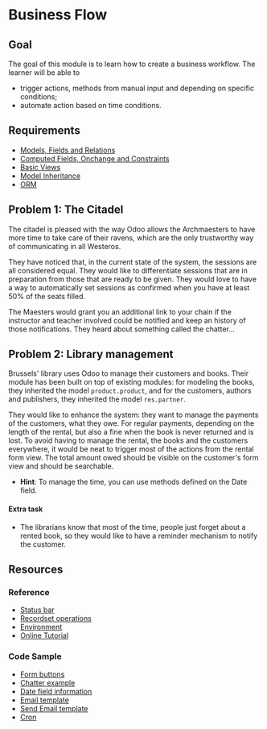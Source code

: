# Business Flow

## Goal

The goal of this module is to learn how to create a business workflow. The learner will be able to

* trigger actions, methods from manual input and depending on specific conditions;
* automate action based on time conditions.


## Requirements

* [Models, Fields and Relations](../01-models)
* [Computed Fields, Onchange and Constraints](../02-fields)
* [Basic Views](../03-views)
* [Model Inheritance](../04-model-inheritance)
* [ORM](../09-orm)


## Problem 1: The Citadel

The citadel is pleased with the way Odoo allows the Archmaesters to have more
time to take care of their ravens, which are the only trustworthy way of
communicating in all Westeros.

They have noticed that, in the current state of the system, the sessions are all
considered equal. They would like to differentiate sessions that are in
preparation from those that are ready to be given. They would love to have a way
to automatically set sessions as confirmed when you have at least 50% of the
seats filled.

The Maesters would grant you an additional link to your chain if the instructor
and teacher involved could be notified and keep an history of those
notifications. They heard about something called the chatter...


## Problem 2: Library management

Brussels' library uses Odoo to manage their customers and books. Their module
has been built on top of existing modules: for modeling the books, they
inherited the model `product.product`, and for the customers, authors and
publishers, they inherited the model `res.partner`.

They would like to enhance the system: they want to manage the payments of the
customers, what they owe. For regular payments, depending on the length of the
rental, but also a fine when the book is never returned and is lost. To avoid
having to manage the rental, the books and the customers everywhere, it would be
neat to trigger most of the actions from the rental form view. The total amount
owed should be visible on the customer's form view and should be searchable.

- **Hint**: To manage the time, you can use methods defined on the Date field.

#### Extra task

* The librarians know that most of the time, people just forget about a rented
  book, so they would like to have a reminder mechanism to notify the customer.


## Resources

### Reference


* [Status bar](http://www.odoo.com/documentation/9.0/reference/views.html#the-status-bar)
* [Recordset operations](http://www.odoo.com/documentation/9.0/reference/orm.html#other-recordset-operations)
* [Environment](http://www.odoo.com/documentation/9.0/reference/orm.html#environement)
* [Online Tutorial](http://www.odoo.com/documentation/9.0/howtos/backend.html#build-an-odoo-module)

### Code Sample

* [Form buttons](https://github.com/odoo/odoo/blob/d88aa53/addons/account/views/account_invoice_view.xml#L217)
* [Chatter example](https://github.com/odoo/odoo/blob/d88aa53/addons/event/views/event_views.xml#L136)
* [Date field information](https://github.com/odoo/odoo/blob/d88aa53/openerp/fields.py#L1335)
* [Email template](https://github.com/odoo/odoo/blob/d88aa53/addons/event/data/email_template_data.xml)
* [Send Email template](https://github.com/odoo/odoo/blob/d88aa53/addons/event/models/event.py#L260)
* [Cron](https://github.com/odoo/odoo/blob/d88aa53/addons/membership/membership_data.xml)
